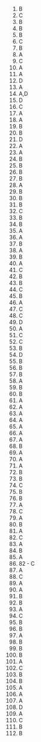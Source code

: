 1. B
2. C
3. B
4. B
5. B
6. C
7. B
8. A
9. C
10. A
11. A
12. D
13. A
14. A,D
15. D
16. C
17. A
18. A
19. B
20. B
21. D
22. A
23. A
24. B
25. B
26. B
27. B
28. A
29. B
30. B
31. B
32. C
33. B
34. B
35. A
36. A
37. B
38. A
39. B
40. A
41. C
42. B
43. B
44. C
45. B
46. A
47. C
48. C
49. D
50. A
51. C
52. C
53. B
54. D
55. B
56. B
57. B
58. A
59. B
60. B
61. A
62. A
63. A
64. A
65. A
66. A
67. A
68. B
69. A
70. A
71. A
72. B
73. B
74. C
75. B
76. B
77. A
78. C
79. A
80. B
81. A
82. C
83. A
84. B
85. A
86. 82 - C
87. A
88. C
89. A
90. A
91. B
92. B
93. A
94. C
95. B
96. B
97. A
98. B
99. B
100. B
101. A
102. C
103. B
104. B
105. A
106. A
107. A
108. D
109. A
110. C
111. B
112. B
